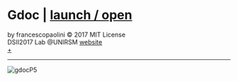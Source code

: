 # Gdoc | [launch / open](http://dsii-2017-unirsm.github.io/francescopaolini/flu)

by francescopaolini © 2017 MIT License  
DSII2017 Lab @UNIRSM [website](http://dsii-2017-unirsm.github.io)  
[+](http://www.assis.it/dati-istat-sui-decessi-da-influenza/)

----

![gdocP5](http://i.imgur.com/X9UZqkA.png)
